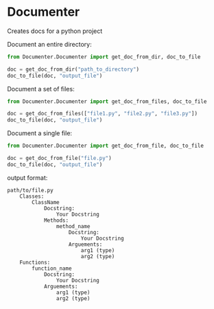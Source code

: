 # Documenter
Creates docs for a python project

Document an entire directory:

```python
from Documenter.Documenter import get_doc_from_dir, doc_to_file

doc = get_doc_from_dir("path_to_directory")
doc_to_file(doc, "output_file")
```

Document a set of files:

```python
from Documenter.Documenter import get_doc_from_files, doc_to_file

doc = get_doc_from_files(["file1.py", "file2.py", "file3.py"])
doc_to_file(doc, "output_file")
```


Document a single file:

```python
from Documenter.Documenter import get_doc_from_file, doc_to_file

doc = get_doc_from_file("file.py")
doc_to_file(doc, "output_file")
```

output format:
```
path/to/file.py
    Classes:
        ClassName
            Docstring:
                Your Docstring
            Methods:
                method_name
                    Docstring:
                        Your Docstring
                    Arguements:
                        arg1 (type)
                        arg2 (type)     
    Functions:
        function_name
            Docstring:
                Your Docstring
            Arguements:
                arg1 (type)
                arg2 (type)
```